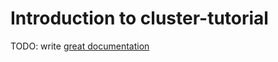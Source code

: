 # Introduction to cluster-tutorial

TODO: write [great documentation](http://jacobian.org/writing/great-documentation/what-to-write/)
